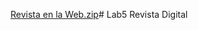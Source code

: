 [Revista en la Web.zip](https://github.com/AshleyMojica/Lab5/files/12052752/Revista.en.la.Web.zip)# Lab5
Revista Digital
